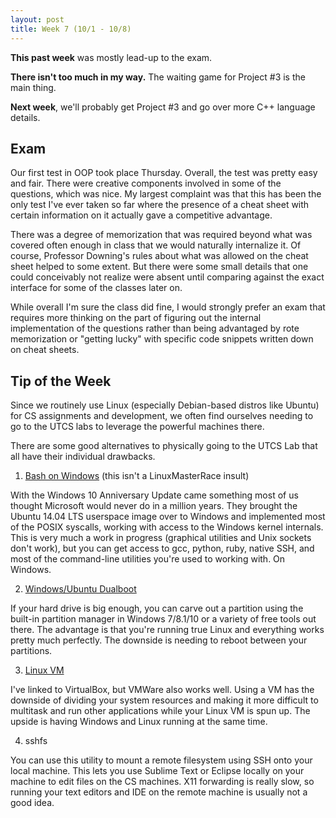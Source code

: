 ```yaml
---
layout: post
title: Week 7 (10/1 - 10/8)
---
```


**This past week** was mostly lead-up to the exam.

**There isn't too much in my way.** The waiting game for Project #3 is the main thing.

**Next week**, we'll probably get Project #3 and go over more C++ language details.

Exam
----
Our first test in OOP took place Thursday. Overall, the test was pretty easy and fair. There were creative components involved in some of the questions, which was nice. My largest complaint was that this has been the only test I've ever taken so far where the presence of a cheat sheet with certain information on it actually gave a competitive advantage.

There was a degree of memorization that was required beyond what was covered often enough in class that we would naturally internalize it. Of course, Professor Downing's rules about what was allowed on the cheat sheet helped to some extent. But there were some small details that one could conceivably not realize were absent until comparing against the exact interface for some of the classes later on.

While overall I'm sure the class did fine, I would strongly prefer an exam that requires more thinking on the part of figuring out the internal implementation of the questions rather than being advantaged by rote memorization or "getting lucky" with specific code snippets written down on cheat sheets.

Tip of the Week
---------------
Since we routinely use Linux (especially Debian-based distros like Ubuntu) for CS assignments and development, we often find ourselves needing to go to the UTCS labs to leverage the powerful machines there.

There are some good alternatives to physically going to the UTCS Lab that all have their individual drawbacks.

1. [Bash on Windows](https://msdn.microsoft.com/en-us/commandline/wsl/install_guide) (this isn't a LinuxMasterRace insult)

With the Windows 10 Anniversary Update came something most of us thought Microsoft would never do in a million years. They brought the Ubuntu 14.04 LTS userspace image over to Windows and implemented most of the POSIX syscalls, working with access to the Windows kernel internals. This is very much a work in progress (graphical utilities and Unix sockets don't work), but you can get access to gcc, python, ruby, native SSH, and most of the command-line utilities you're used to working with. On Windows.

2. [Windows/Ubuntu Dualboot](https://help.ubuntu.com/community/WindowsDualBoot)

If your hard drive is big enough, you can carve out a partition using the built-in partition manager in Windows 7/8.1/10 or a variety of free tools out there. The advantage is that you're running true Linux and everything works pretty much perfectly. The downside is needing to reboot between your partitions.

3. [Linux VM](https://www.virtualbox.org/)

I've linked to VirtualBox, but VMWare also works well. Using a VM has the downside of dividing your system resources and making it more difficult to multitask and run other applications while your Linux VM is spun up. The upside is having Windows and Linux running at the same time.

4. sshfs

You can use this utility to mount a remote filesystem using SSH onto your local machine. This lets you use Sublime Text or Eclipse locally on your machine to edit files on the CS machines. X11 forwarding is really slow, so running your text editors and IDE on the remote machine is usually not a good idea.




